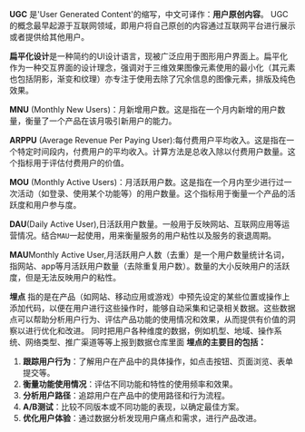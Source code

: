 **UGC** 是'User Generated Content'的缩写，中文可译作：**用户原创内容**。 UGC的概念最早起源于互联网领域，即用户将自己原创的内容通过互联网平台进行展示或者提供给其他用户。

**扁平化设计**是一种简约的UI设计语言，现被广泛应用于图形用户界面上。扁平化作为一种交互界面的设计理念，强调对于三维效果图像元素使用的最小化（其元素也包括阴影，渐变和纹理）亦专注于使用去除了冗余信息的图像元素，排版及纯色效果。

**MNU** (Monthly New Users)：月新增用户数。这是指在一个月内新增的用户数量，衡量了一个产品在该月吸引新用户的能力。

**ARPPU** (Average Revenue Per Paying User):每付费用户平均收入。这是指在一个特定时间段内，付费用户的平均收入。计算方法是总收入除以付费用户数量。这个指标用于评估付费用户的价值。

**MOU** (Monthly Active Users)：月活跃用户数。这是指在一个月内至少进行过一次活动（如登录、使用某个功能等）的用户数量。这个指标用于衡量一个产品的活跃度和用户参与度。

**DAU**(Daily Active User),日活跃用户数量。一般用于反映网站、互联网应用等运营情况。结合`MAU`一起使用，用来衡量服务的用户粘性以及服务的衰退周期。

**MAU**Monthly Active User,月活跃用户人数（去重）是一个用户数量统计名词，指网站、app等月活跃用户数量（去除重复用户数）。数量的大小反映用户的活跃度，但是无法反映用户的粘性。

**埋点** 指的是在产品（如网站、移动应用或游戏）中预先设定的某些位置或操作上添加代码，以便在用户进行这些操作时，能够自动采集和记录相关数据。这些数据点可以帮助分析用户行为、评估产品功能的使用情况和效果，从而提供有价值的洞察以进行优化和改进。
同时把用户各种维度的数据，例如机型、地域、操作系统、网络类型、推广渠道等等上报到数据仓库里面
**埋点的主要目的包括：**
1. **跟踪用户行为**：了解用户在产品中的具体操作，如点击按钮、页面浏览、表单提交等。
2. **衡量功能使用情况**：评估不同功能和特性的使用频率和效果。
3. **分析用户路径**：追踪用户在产品中的使用路径和行为流程。
4. **A/B测试**：比较不同版本或不同功能的表现，以确定最佳方案。
5. **优化用户体验**：通过数据分析发现用户痛点和需求，进行产品改进。